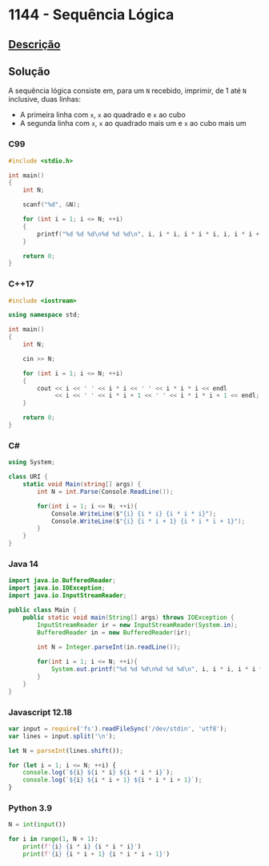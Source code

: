 # 1144 - Sequência Lógica

## [Descrição](https://www.beecrowd.com.br/judge/pt/problems/view/1144)

## Solução

A sequência lógica consiste em, para um `N` recebido, imprimir, de 1 até `N` inclusive, duas linhas:

* A primeira linha com `x`, `x` ao quadrado e `x` ao cubo
* A segunda linha com `x`, `x` ao quadrado mais um e `x` ao cubo mais um

### C99

```c
#include <stdio.h>

int main()
{
    int N;

    scanf("%d", &N);

    for (int i = 1; i <= N; ++i)
    {
        printf("%d %d %d\n%d %d %d\n", i, i * i, i * i * i, i, i * i + 1, i * i * i + 1);
    }

    return 0;
}
```

### C++17

```cpp
#include <iostream>

using namespace std;

int main()
{
    int N;

    cin >> N;

    for (int i = 1; i <= N; ++i)
    {
        cout << i << ' ' << i * i << ' ' << i * i * i << endl
             << i << ' ' << i * i + 1 << ' ' << i * i * i + 1 << endl;
    }

    return 0;
}
```

### C#

```cs
using System;

class URI {
    static void Main(string[] args) {
        int N = int.Parse(Console.ReadLine());

        for(int i = 1; i <= N; ++i){
            Console.WriteLine($"{i} {i * i} {i * i * i}");
            Console.WriteLine($"{i} {i * i + 1} {i * i * i + 1}");
        }
    }
}
```

### Java 14

```java
import java.io.BufferedReader;
import java.io.IOException;
import java.io.InputStreamReader;

public class Main {
    public static void main(String[] args) throws IOException {
        InputStreamReader ir = new InputStreamReader(System.in);
        BufferedReader in = new BufferedReader(ir);
    
        int N = Integer.parseInt(in.readLine());

        for(int i = 1; i <= N; ++i){
            System.out.printf("%d %d %d\n%d %d %d\n", i, i * i, i * i * i, i, i * i + 1, i * i * i + 1);
        }
    }
}
```

### Javascript 12.18

```js
var input = require('fs').readFileSync('/dev/stdin', 'utf8');
var lines = input.split('\n');

let N = parseInt(lines.shift());

for (let i = 1; i <= N; ++i) {
    console.log(`${i} ${i * i} ${i * i * i}`);
    console.log(`${i} ${i * i + 1} ${i * i * i + 1}`);
}
```

### Python 3.9

```py
N = int(input())

for i in range(1, N + 1):
    print(f'{i} {i * i} {i * i * i}')
    print(f'{i} {i * i + 1} {i * i * i + 1}')
```